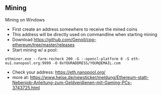 ## Mining

Mining on Windows

- First create an address somewhere to receive the mined coins
- This address will be directly used on commandline when starting mining
- Download https://github.com/Genoil/cpp-ethereum/tree/master/releases
- Start mining w/ a pool:

```
ethminer.exe --farm-recheck 200 -G --opencl-platform 0 -S eth-eu1.nanopool.org:9999 -O 0xYOURADDRESS/YOUR@EMAIL.com
```
- Check your address: https://eth.nanopool.org/
- more at: https://www.heise.de/newsticker/meldung/Ethereum-statt-Nebenjob-Anleitung-zum-Geldverdienen-mit-Gaming-PCs-3743725.html
